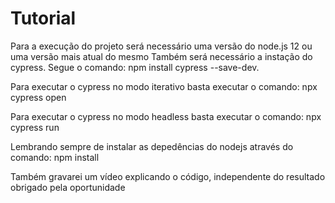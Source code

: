 # Tutorial
Para a execução do projeto será necessário uma versão do node.js 12 ou uma versão mais atual do mesmo
Também será necessário a instação do cypress. Segue o comando:
npm install cypress --save-dev.

Para executar o cypress no modo iterativo basta executar o comando:
npx cypress open

Para executar o cypress no modo headless basta executar o comando:
npx cypress run

Lembrando sempre de instalar as depedências do nodejs através do comando:
npm install

Também gravarei um vídeo explicando o código, independente do resultado obrigado pela oportunidade

